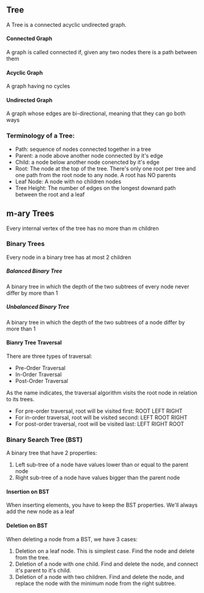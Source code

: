 ## Tree
A Tree is a connected acyclic undirected graph.

#### Connected Graph
A graph is called connected if, given any two nodes there is a path between them

#### Acyclic Graph
A graph having no cycles

#### Undirected Graph
A graph whose edges are bi-directional, meaning that they can go both ways

### Terminology of a Tree:
- Path: sequence of nodes connected together in a tree
- Parent: a node above another node connected by it's edge
- Child: a node below another node conencted by it's edge
- Root: The node at the top of the tree. There's only one root per tree and one path from the root node to any node. A root has NO parents
- Leaf Node: A node with no children nodes
- Tree Height: The number of edges on the longest downard path between the root and a leaf

## m-ary Trees
Every internal vertex of the tree has no more than m children

### Binary Trees
Every node in a binary tree has at most 2 children

##### Balanced Binary Tree
A binary tree in which the depth of the two subtrees of every node never differ by more than 1

##### Unbalanced Binary Tree
A binary tree in which the depth of the two subtrees of a node differ by more than 1

#### Bianry Tree Traversal
There are three types of traversal:
- Pre-Order Traversal
- In-Order Traversal
- Post-Order Traversal

As the name indicates, the traversal algorithm visits the root node in relation to its trees.
- For pre-order traversal, root will be visited first: ROOT LEFT RIGHT
- For in-order traversal, root will be visited second: LEFT ROOT RIGHT
- For post-order traversal, root will be visited last: LEFT RIGHT ROOT

### Binary Search Tree (BST)
A binary tree that have 2 properties:
1. Left sub-tree of a node have values lower than or equal to the parent node
2. Right sub-tree of a node have values bigger than the parent node

#### Insertion on BST
When inserting elements, you have to keep the BST properties. We'll always add the new node as a leaf

#### Deletion on BST
When deleting a node from a BST, we have 3 cases:
1. Deletion on a leaf node. This is simplest case. Find the node and delete from the tree.
2. Deletion of a node with one child. Find and delete the node, and connect it's parent to it's child.
3. Deletion of a node with two children. Find and delete the node, and replace the node with the minimum node from the right subtree.